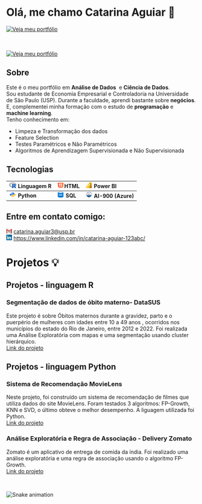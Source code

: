# Olá, me chamo Catarina Aguiar 👋

<a href="https://github.com/CatarinaAguiar3#projetos">
    <img src="https://img.shields.io/badge/Veja%20meu%20portfólio-004aad?style=for-the-badge" alt="Veja meu portfólio">
</a>

<br><br>
<a href="https://seuportfolio.com" target="_blank">
    <img src="https://img.shields.io/badge/Veja%20meu%20portfólio-004aad?style=for-the-badge&logo=github&logoColor=white" alt="Veja meu portfólio">
</a>

<!-- para criar um emoji basta clicar na tecla "windows" + "."
- 🔭 I’m currently working on ...
- 🌱 I’m currently learning ...
- 👯 I’m looking to collaborate on ...
- 🤔 I’m looking for help with ...
- 💬 Ask me about ...
- 📫 How to reach me: ...
- 😄 Pronouns: ...
- ⚡ Fun fact: ...
-->
## Sobre
Este é o meu portfólio em **Análise de Dados**  e **Ciência de Dados**. <br>
Sou estudante de Economia Empresarial e Controladoria na Universidade de São Paulo (USP). Durante a faculdade, aprendi bastante sobre **negócios**. E, complementei minha formação com o estudo de **programação** e **machine learning**. <br>
Tenho conhecimento em: 
- Limpeza e Transformação dos dados
- Feature Selection 
- Testes Paramétricos e Não Paramétricos
- Algoritmos de Aprendizagem Supervisionada e Não Supervisionada


## Tecnologias
| <img height="15" width="20" src="https://github.com/CatarinaAguiar3/CatarinaAguiar3/blob/main/r_project_official_logo_icon_170811.png"> **Linguagem R**  |<img height="15" width="20" src="https://github.com/CatarinaAguiar3/CatarinaAguiar3/blob/main/logo-html-5-1536.png">**HTML** |<img height="15" width="20" src="https://github.com/CatarinaAguiar3/CatarinaAguiar3/blob/main/Logo_POWER_BI.svg.png"> **Power BI**
|:-------------------------|:-------------------|:-------------------| 
| <img height="15" width="20" src="https://github.com/CatarinaAguiar3/CatarinaAguiar3/blob/main/logo_python.png"> **Python**| <img height="15" width="20" src="https://github.com/CatarinaAguiar3/CatarinaAguiar3/blob/main/logo_SQL.png"> **SQL** | <img height="17" width="20" src="https://github.com/CatarinaAguiar3/CatarinaAguiar3/blob/main/AI_Fundamentals-min.png"> **AI-900 (Azure)** |
<!--
| <img height="15" width="20" src="https://github.com/CatarinaAguiar3/CatarinaAguiar3/blob/main/r_project_official_logo_icon_170811.png"> **Linguagem R**  |<img height="15" width="20" src="https://github.com/CatarinaAguiar3/CatarinaAguiar3/blob/main/logo-html-5-1536.png">**HTML** |
|--------------------------|:-------------------|
|<img height="15" width="20" src="https://github.com/CatarinaAguiar3/CatarinaAguiar3/blob/main/logo_python.png"> **Python** | <img height="15" width="20" src="https://github.com/CatarinaAguiar3/CatarinaAguiar3/blob/main/logo-css-3-2048.png"> **CSS** |
| <img height="15" width="20" src="https://github.com/CatarinaAguiar3/CatarinaAguiar3/blob/main/logo_SQL.png"> **SQL** | <img height="17" width="20" src="https://github.com/CatarinaAguiar3/CatarinaAguiar3/blob/main/AI_Fundamentals-min.png"> **AI-900 (Azure)** |
| <img height="15" width="20" src="https://github.com/CatarinaAguiar3/CatarinaAguiar3/blob/main/Logo_POWER_BI.svg.png"> **Power BI** | |
-->

<!--## 📬 Entre em contato comigo:-->
<!--[![LinkedIn](https://img.shields.io/badge/LinkedIn-0077B5?style=for-the-badge&logo=linkedin&logoColor=white)](https://www.linkedin.com/in/catarina-aguiar-123abc/)
[![E-mail](https://img.shields.io/badge/E--mail-004aad?style=for-the-badge&logo=gmail&logoColor=white)](mailto:catarina.aguiar3@usp.br)-->
## Entre em contato comigo:
<img width="15" src="gmail.svg"> <a href = "mailto:catarina.aguiar3@usp.br"> catarina.aguiar3@usp.br
      </a> <br>
<img width="15" src="linkedin.svg"> <a href = "https://www.linkedin.com/in/catarina-aguiar-123abc/">
          https://www.linkedin.com/in/catarina-aguiar-123abc/
      </a>
</div>
<div>



                                                                                                                         
<!--
<div align="left">
  <div sytle = "display:inline block"> <br>
    <h1 align="left">Tecnologias </h1>
     <img align="center" height="30" width="40" alt="Linguagem R"       src="https://github.com/CatarinaAguiar3/CatarinaAguiar3/blob/main/r_project_official_logo_icon_170811.png">
     <img align="center" height="35" width="45" alt="Python"  src="https://github.com/CatarinaAguiar3/CatarinaAguiar3/blob/main/logo_python.png">
     <img align="center" height="33" width="45" alt="SQL"  src="https://github.com/CatarinaAguiar3/CatarinaAguiar3/blob/main/logo_SQL.png">
     <img align="center" height="35" width="45" alt="Power BI"  src="https://github.com/CatarinaAguiar3/CatarinaAguiar3/blob/main/Logo_POWER_BI.svg.png">
     <img align="center" height="35" width="45" alt="HTML"  src="https://github.com/CatarinaAguiar3/CatarinaAguiar3/blob/main/logo-html-5-1536.png">
     <img align="center" height="35" width="45" alt="CSS"  src="https://github.com/CatarinaAguiar3/CatarinaAguiar3/blob/main/logo-css-3-2048.png">
     <img align="center" height="38" width="48" alt="Certificação Azure AI 900"  src="https://github.com/CatarinaAguiar3/CatarinaAguiar3/blob/main/AI_Fundamentals-min.png">
</div>-->

<!--
<div>
  <h1>Redes Sociais</h1>
    <a href = "mailto:catarina.aguiar3@usp.br">
        <img width="30" src="gmail.svg">
      </a>
    <a href = "https://www.linkedin.com/in/catarina-aguiar-123abc/">
        <img width="25" src="linkedin.svg">
      </a>
</div>
<div>
-->

<h1>Projetos 💡 </h1>
  <h2> Projetos -  linguagem R</h2>
   <h3 align="left"><b>Segmentação de dados de óbito materno- DataSUS</b></h3>
    <p align="left">Este projeto é sobre Óbitos maternos durante a gravidez, parto e o puerpério de mulheres com idades entre 10 a 49 anos , ocorridos nos municípios do estado do Rio de Janeiro, entre 2012 e 2022. Foi realizada uma Análise Exploratória com mapas e uma segmentação usando cluster hierárquico.  
      <br>
      <a href="https://github.com/CatarinaAguiar3/Projeto_Cluster_DataSUS">Link do 
     projeto</a>
    </p>
    <h2>Projetos -  linguagem Python</h2>
  <h3 align="left"><b>Sistema de Recomendação MovieLens</b></h3>
    <p align="left">Neste projeto, foi construído um sistema de recomendação de filmes que utiliza dados do site MovieLens. Foram testados 3 algoritmos: FP-Growth, KNN e SVD, o último obteve o melhor desempenho. A liguagem utilizada foi Python.
      <br>
      <a href="https://github.com/CatarinaAguiar3/Projeto_Sistema_de_Recomendacao_MovieLens">Link do 
     projeto</a>
    </p>
    <h3 align="left"><b>Análise Exploratória e Regra de Associação - Delivery Zomato</b></h3>
    <p align="left">Zomato é um aplicativo de entrega de comida da índia. Foi realizado uma análise exploratória e uma regra de associação usando o algoritmo FP-Growth. 
      <br>
      <a href="https://github.com/CatarinaAguiar3/Projeto_Analise_Exploratoria_dos_dados_do_delivery_Zomato">Link do 
     projeto</a>
    </p>
    <br>
  
    

</div>
  <!--
    <h3 align="left"><b>Previsão de rotatividade (churn) de clientes de Telecomunicações</b></b></h3> 
    <p align="left">A rotatividade de clientes (churn) é a propensão dos clientes
     a deixarem de fazer negócios com uma empresa.Este projeto tem como objetivo prever 
     se um cliente realizará churn em uma empresa de telecomunicações. O projeto foi realizado utilizando a liguagem R.
      <br>
      <a href="https://catarinaaguiar3.github.io/Previsao-de-rotatividade-de-clientes-de-Telecomunicacoes/">Link do projeto</a> 
    </p>
</div>    -->
  
![Snake animation](https://github.com/LuigiGF/LuigiGF/blob/output/github-contribution-grid-snake.svg)
